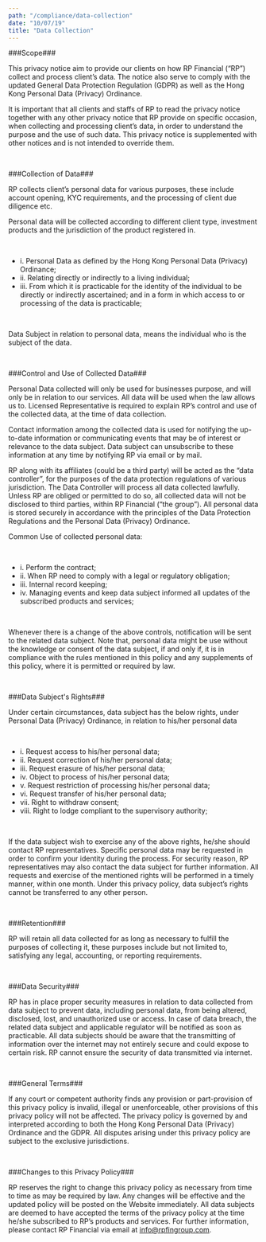 ```yaml
---
path: "/compliance/data-collection"
date: "10/07/19"
title: "Data Collection"
---
```


###Scope###

This privacy notice aim to provide our clients on how RP Financial (“RP”) collect and process client’s data. The notice also serve to comply with the updated General Data Protection Regulation (GDPR) as well as the Hong Kong Personal Data (Privacy) Ordinance.

It is important that all clients and staffs of RP to read the privacy notice together with any other privacy notice that RP provide on specific occasion, when collecting and processing client’s data, in order to understand the purpose and the use of such data. This privacy notice is supplemented with other notices and is not intended to override them.

<br>

###Collection of Data###

RP collects client’s personal data for various purposes, these include account opening, KYC requirements, and the processing of client due diligence etc.

Personal data will be collected according to different client type, investment products and the jurisdiction of the product registered in.

<br>

* i. Personal Data as defined by the Hong Kong Personal Data
    (Privacy) Ordinance;
* ii. Relating directly or indirectly to a living individual;
* iii. From which it is practicable for the identity of the individual to be directly or indirectly ascertained; and in a form in which access to or processing of the data is practicable;

<br>

Data Subject in relation to personal data, means the individual who is the subject of the data.

<br>



###Control and Use of Collected Data###

Personal Data collected will only be used for businesses purpose, and will only be in relation to our services. All data will be used when the law allows us to. Licensed Representative is required to explain RP’s control and use of the collected data, at the time of data collection.

Contact information among the collected data is used for notifying the up-to-date information or communicating events that may be of interest or relevance to the data subject. Data subject can unsubscribe to these information at any time by notifying RP via email or by mail.

RP along with its affiliates (could be a third party) will be acted as the “data controller”, for the purposes of the data protection regulations of various jurisdiction. The Data Controller will process all data collected lawfully. Unless RP are obliged or permitted to do so, all collected data will not be disclosed to third parties, within RP Financial (“the group”). All personal data is stored securely in accordance with the principles of the Data Protection Regulations and the Personal Data (Privacy) Ordinance.

Common Use of collected personal data:

<br>

* i. Perform the contract;
* ii. When RP need to comply with a legal or regulatory obligation;
* iii. Internal record keeping;
* iv. Managing events and keep data subject informed all updates of the subscribed products and services;

<br>

Whenever there is a change of the above controls, notification will be sent to the related data subject. Note that, personal data might be use without the knowledge or consent of the data subject, if and only if, it is in compliance with the rules mentioned in this policy and any supplements of this policy, where it is permitted or required by law.

<br>

###Data Subject's Rights###

Under certain circumstances, data subject has the below rights, under Personal Data (Privacy) Ordinance, in relation to his/her personal data

<br>

* i. Request access to his/her personal data;
* ii. Request correction of his/her personal data;
* iii. Request erasure of his/her personal data;
* iv. Object to process of his/her personal data;
* v. Request restriction of processing his/her personal data;
* vi. Request transfer of his/her personal data;
* vii. Right to withdraw consent;
* viii. Right to lodge compliant to the supervisory authority;

<br>

If the data subject wish to exercise any of the above rights, he/she should contact RP representatives. Specific personal data may be requested in order to confirm your identity during the process. For security reason, RP representatives may also contact the data subject for further information. All requests and exercise of the mentioned rights will be performed in a timely manner, within one month. Under this privacy policy, data subject’s rights cannot be transferred to any other person.

<br>

###Retention###

RP will retain all data collected for as long as necessary to fulfill the purposes of collecting it, these purposes include but not limited to, satisfying any legal, accounting, or reporting requirements.

<br>

###Data Security###

RP has in place proper security measures in relation to data collected from data subject to prevent data, including personal data, from being altered, disclosed, lost, and unauthorized use or access. In case of data breach, the related data subject and applicable regulator will be notified as soon as practicable. All data subjects should be aware that the transmitting of information over the internet may not entirely secure and could expose to certain risk. RP cannot ensure the security of data transmitted via internet.

<br>

###General Terms###

If any court or competent authority finds any provision or part-provision of this privacy policy is invalid, illegal or unenforceable, other provisions of this privacy policy will not be affected. The privacy policy is governed by and interpreted according to both the Hong Kong Personal Data (Privacy) Ordinance and the GDPR. All disputes arising under this privacy policy are subject to the exclusive jurisdictions.

<br>

###Changes to this Privacy Policy###

RP reserves the right to change this privacy policy as necessary from time to time as may be required by law. Any changes will be effective and the updated policy will be posted on the Website immediately. All data subjects are deemed to have accepted the terms of the privacy policy at the time he/she subscribed to RP’s products and services. For further information, please contact RP Financial via email at info@rpfingroup.com.

